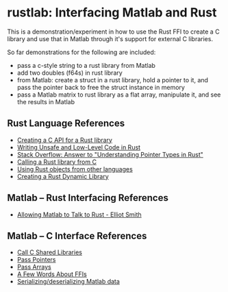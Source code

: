 # rustlab: Interfacing Matlab and Rust

This is a demonstration/experiment in how to use the Rust FFI to create a C library and use that in Matlab through it's support for external C libraries.

So far demonstrations for the following are included:
* pass a c-style string to a rust library from Matlab
* add two doubles (f64s) in rust library
* from Matlab: create a struct in a rust library, hold a pointer to it, and pass the pointer back to free the struct instance in memory
* pass a Matlab matrix to rust library as a flat array, manipulate it, and see the results in Matlab

## Rust Language References
* [Creating a C API for a Rust library](http://www.joshmatthews.net/blog/2015/10/creating-a-c-api-for-a-rust-library/)
* [Writing Unsafe and Low-Level Code in Rust](http://smallcultfollowing.com/rust-int-variations/isize-usize/guide-unsafe.html)
* [Stack Overflow: Answer to "Understanding Pointer Types in Rust"](http://stackoverflow.com/a/31953048/1217063)
* [Calling a Rust library from C](http://mainisusuallyafunction.blogspot.com/2014/08/calling-rust-library-from-c-or-anything.html)
* [Using Rust objects from other languages](http://jakegoulding.com/rust-ffi-omnibus/objects/)
* [Creating a Rust Dynamic Library](http://oppenlander.me/articles/rust-ffi)

## Matlab – Rust Interfacing References
* [Allowing Matlab to Talk to Rust - Elliot Smith](http://smitec.io/2016/02/04/allowing-matlab-to-talk-to-rust.html)

## Matlab – C Interface References
* [Call C Shared Libraries](http://www.mathworks.com/help/matlab/using-c-shared-library-functions-in-matlab-.html)
* [Pass Pointers](http://www.mathworks.com/help/matlab/matlab_external/pass-pointers.html)
* [Pass Arrays](http://www.mathworks.com/help/matlab/matlab_external/pass-arrays.html)
* [A Few Words About FFIs](http://matlabsadness.tumblr.com/post/81146476827/a-few-words-about-ffis)
* [Serializing/deserializing Matlab data](http://undocumentedmatlab.com/blog/serializing-deserializing-matlab-data)
